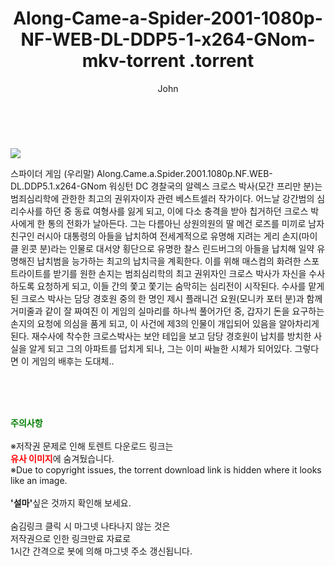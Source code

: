 ﻿---
layout: post
title:  "                   Along-Came-a-Spider-2001-1080p-NF-WEB-DL-DDP5-1-x264-GNom-mkv-torrent                .torrent"
author: John
categories: [ 영화 ]
tags: [  ]
image: https://torrentrj57.com/uploadfile/full/fd6cbce05e483034a86a58cc78e387e0edd3ca32.jpg 
description: "                   Along-Came-a-Spider-2001-1080p-NF-WEB-DL-DDP5-1-x264-GNom-mkv-torrent                 torrent 정보 공유"
toc: true
toc_sticky: true
---

<br>
<p><img src="https://torrentrj57.com/uploadfile/full/fd6cbce05e483034a86a58cc78e387e0edd3ca32.jpg"/></p>
 스파이더 게임 (우리말) Along.Came.a.Spider.2001.1080p.NF.WEB-DL.DDP5.1.x264-GNom 워싱턴 DC 경찰국의 알렉스 크로스 박사(모간 프리만 분)는 범죄심리학에 관한한 최고의 권위자이자 관련 베스트셀러 작가이다. 어느날 강간범의 심리수사를 하던 중 동료 여형사를 잃게 되고, 이에 다소 충격을 받아 칩거하던 크로스 박사에게 한 통의 전화가 날아든다. 그는 다름아닌 상원의원의 딸 메건 로즈를 미끼로 남자 친구인 러시아 대통령의 아들을 납치하여 전세계적으로 유명해 지려는 게리 손지(마이클 윈콧 분)라는 인물로 대서양 횡단으로 유명한 찰스 린드버그의 아들을 납치해 일약 유명해진 납치범을 능가하는 최고의 납치극을 계획한다. 이를 위해 매스컴의 화려한 스포트라이트를 받기를 원한 손지는 범죄심리학의 최고 권위자인 크로스 박사가 자신을 수사하도록 요청하게 되고, 이들 간의 쫓고 쫓기는 숨막히는 심리전이 시작된다. 수사를 맡게 된 크로스 박사는 담당 경호원 중의 한 명인 제시 플래니건 요원(모니카 포터 분)과 함께 거미줄과 같이 잘 짜여진 이 게임의 실마리를 하나씩 풀어가던 중, 갑자기 돈을 요구하는 손지의 요청에 의심을 품게 되고, 이 사건에 제3의 인물이 개입되어 있음을 알아차리게 된다. 재수사에 착수한 크로스박사는 보안 테입을 보고 담당 경호원이 납치를 방치한 사실을 알게 되고 그의 아파트를 덥치게 되나, 그는 이미 싸늘한 시체가 되어있다. 그렇다면 이 게임의 배후는 도대체.. 
    
<br><br><br>
<p data-ke-size="size16"><b><span style="color: green;">주의사항</span></b><br /><br />※저작권 문제로 인해 토렌트 다운로드 링크는<br /><b><span style="color: red;">유사 이미지</span></b>에 숨겨뒀습니다.<br />※Due to copyright issues, the torrent download link is hidden where it looks like an image.<br /><br /><b>'설마'</b>싶은 것까지 확인해 보세요.<br /><br />숨김링크 클릭 시 마그넷 나타나지 않는 것은<br />저작권으로 인한 링크만료 자료로<br />1시간 간격으로 봇에 의해 마그넷 주소 갱신됩니다.</p>
